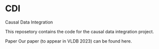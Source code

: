 # CDI
Causal Data Integration

This reposetory contains the code for the causal data integration project. 


Paper
Our paper (to appear in VLDB 2023) can be found here.


